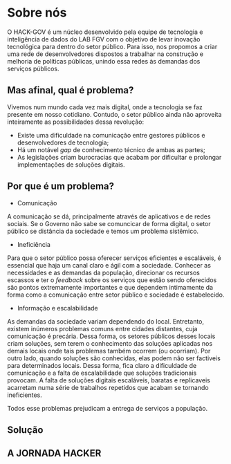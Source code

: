 # Sobre nós

O HACK-GOV é um núcleo desenvolvido pela equipe de tecnologia e inteligência de dados do LAB FGV com o objetivo de levar inovação tecnológica para dentro do setor público. Para isso, nos propomos a criar uma rede de desenvolvedores dispostos a trabalhar na construção e melhoria de políticas públicas, unindo essa redes às demandas dos serviços públicos.

## Mas afinal, qual é problema?

Vivemos num mundo cada vez mais digital, onde a tecnologia se faz presente em nosso cotidiano. Contudo, o setor público ainda não aproveita inteiramente as possibilidades dessa revolução:

- Existe uma dificuldade na comunicação entre gestores públicos e desenvolvedores de tecnologia; 
- Há um notável _gap_ de conhecimento técnico de ambas as partes; 
- As legislações criam burocracias que acabam por dificultar e prolongar implementações de soluções digitais.

## Por que é um problema?

- Comunicação

A comunicação se dá, principalmente através de aplicativos e de redes sociais. Se o Governo não sabe se comuncicar de forma digital, o setor público se distância da sociedade e temos um problema sistêmico.

- Ineficiência

Para que o setor público possa oferecer serviços eficientes e escaláveis, é essencial que haja um canal claro e ágil com a sociedade. Conhecer as necessidades e as demandas da população, direcionar os recursos escassos e ter o _feedback_ sobre os serviços que estão sendo oferecidos são pontos extremamente importantes e que dependem intimamente da forma como a comunicação entre setor público e sociedade é estabelecido.

- Informação e escalabilidade

As demandas da sociedade variam dependendo do local. Entretanto, existem inúmeros problemas comuns entre cidades distantes, cuja comunicação é precária. Dessa forma, os setores públicos desses locais criam soluções, sem terem o conhecimento das soluções aplicadas nos demais locais onde tais problemas também ocorrem (ou ocorriam). Por outro lado, quando soluções são conhecidas, elas podem não ser factiveis para determinados locais. Dessa forma, fica claro a dificuldade de comunicação e a falta de escalabilidade que soluções tradicionais provocam. A falta de soluções digitais escaláveis, baratas e replicaveis acarretam numa série de trabalhos repetidos que acabam se tornando ineficientes.

Todos esse problemas prejudicam a entrega de serviços a população.

## Solução

## A JORNADA HACKER



